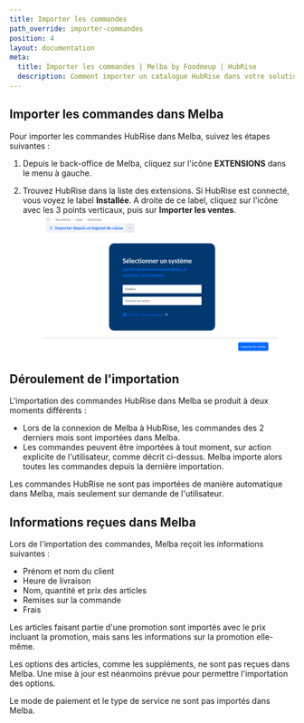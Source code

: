 ```yaml
---
title: Importer les commandes
path_override: importer-commandes
position: 4
layout: documentation
meta:
  title: Importer les commandes | Melba by Foodmeup | HubRise
  description: Comment importer un catalogue HubRise dans votre solution de gestion Melba, et détail des informations reçues dans Melba lors de l'importation des commandes HubRise.
---
```


## Importer les commandes dans Melba

Pour importer les commandes HubRise dans Melba, suivez les étapes suivantes :

1. Depuis le back-office de Melba, cliquez sur l'icône **EXTENSIONS** dans le menu à gauche.

1. Trouvez HubRise dans la liste des extensions. Si HubRise est connecté, vous voyez le label **Installée**. A droite de ce label, cliquez sur l'icône avec les 3 points verticaux, puis sur **Importer les ventes**.
   ![Paramètres import](./images/006-order-import-settings.png)

## Déroulement de l'importation

L'importation des commandes HubRise dans Melba se produit à deux moments différents :

- Lors de la connexion de Melba à HubRise, les commandes des 2 derniers mois sont importées dans Melba.
- Les commandes peuvent être importées à tout moment, sur action explicite de l'utilisateur, comme décrit ci-dessus. Melba importe alors toutes les commandes depuis la dernière importation.

Les commandes HubRise ne sont pas importées de manière automatique dans Melba, mais seulement sur demande de l'utilisateur.

## Informations reçues dans Melba

Lors de l'importation des commandes, Melba reçoit les informations suivantes :

- Prénom et nom du client
- Heure de livraison
- Nom, quantité et prix des articles
- Remises sur la commande
- Frais

Les articles faisant partie d'une promotion sont importés avec le prix incluant la promotion, mais sans les informations sur la promotion elle-même.

Les options des articles, comme les suppléments, ne sont pas reçues dans Melba. Une mise à jour est néanmoins prévue pour permettre l'importation des options.

Le mode de paiement et le type de service ne sont pas importés dans Melba.
